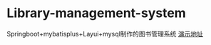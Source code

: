 # Library-management-system
Springboot+mybatisplus+Layui+mysql制作的图书管理系统
<a href = "http://119.91.223.39:8999/login">演示地址</a><br>
